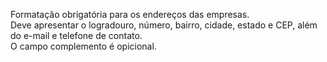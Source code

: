 Formatação obrigatória para os endereços das empresas.<br>
Deve apresentar o logradouro, número, bairro, cidade, estado e CEP, além do e-mail e telefone de contato.<br>
O campo complemento é opicional.<br>
<br>